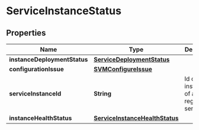 # ServiceInstanceStatus

## Properties
Name | Type | Description | Notes
------------ | ------------- | ------------- | -------------
**instanceDeploymentStatus** | [**ServiceDeploymentStatus**](ServiceDeploymentStatus.md) |  |  [optional]
**configurationIssue** | [**SVMConfigureIssue**](SVMConfigureIssue.md) |  |  [optional]
**serviceInstanceId** | **String** | Id of an instantiation of a registered service. |  [optional]
**instanceHealthStatus** | [**ServiceInstanceHealthStatus**](ServiceInstanceHealthStatus.md) |  |  [optional]
